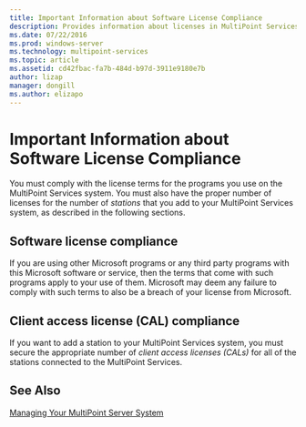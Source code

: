 ```yaml
---
title: Important Information about Software License Compliance
description: Provides information about licenses in MultiPoint Services.
ms.date: 07/22/2016
ms.prod: windows-server
ms.technology: multipoint-services
ms.topic: article
ms.assetid: cd42fbac-fa7b-484d-b97d-3911e9180e7b
author: lizap
manager: dongill
ms.author: elizapo
---
```

# Important Information about Software License Compliance
You must comply with the license terms for the programs you use on the MultiPoint Services system. You must also have the proper number of licenses for the number of *stations* that you add to your MultiPoint Services system, as described in the following sections.  
  
## Software license compliance  
If you are using other Microsoft programs or any third party programs with this Microsoft software or service, then the terms that come with such programs apply to your use of them. Microsoft may deem any failure to comply with such terms to also be a breach of your license from Microsoft.  
  
## Client access license (CAL) compliance  
If you want to add a station to your MultiPoint Services system, you must secure the appropriate number of *client access licenses (CALs)* for all of the stations connected to the MultiPoint Services.   
  
## See Also  
[Managing Your MultiPoint Server System](managing-your-multipoint-services-system.md)  
  
